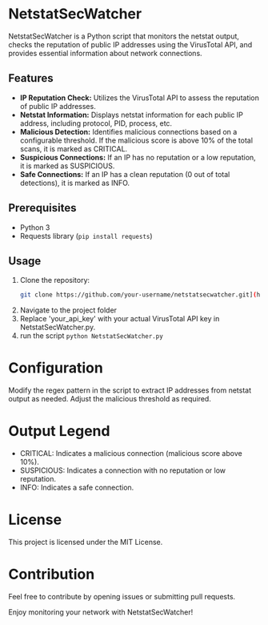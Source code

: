 # NetstatSecWatcher

NetstatSecWatcher is a Python script that monitors the netstat output, checks the reputation of public IP addresses using the VirusTotal API, and provides essential information about network connections.

## Features

- **IP Reputation Check:** Utilizes the VirusTotal API to assess the reputation of public IP addresses.
- **Netstat Information:** Displays netstat information for each public IP address, including protocol, PID, process, etc.
- **Malicious Detection:** Identifies malicious connections based on a configurable threshold. If the malicious score is above 10% of the total scans, it is marked as CRITICAL.
- **Suspicious Connections:** If an IP has no reputation or a low reputation, it is marked as SUSPICIOUS.
- **Safe Connections:** If an IP has a clean reputation (0 out of total detections), it is marked as INFO.

## Prerequisites

- Python 3
- Requests library (`pip install requests`)

## Usage

1. Clone the repository:
   ```bash
   git clone https://github.com/your-username/netstatsecwatcher.git](https://github.com/xpinux/NetstatSecWatcher.git```
  2. Navigate to the project folder
  3. Replace 'your_api_key' with your actual VirusTotal API key in NetstatSecWatcher.py.
  4. run the script `python NetstatSecWatcher.py`

# Configuration
Modify the regex pattern in the script to extract IP addresses from netstat output as needed.
Adjust the malicious threshold as required.

# Output Legend
- CRITICAL: Indicates a malicious connection (malicious score above 10%).
- SUSPICIOUS: Indicates a connection with no reputation or low reputation.
- INFO: Indicates a safe connection.

# License
This project is licensed under the MIT License.

# Contribution
Feel free to contribute by opening issues or submitting pull requests.

Enjoy monitoring your network with NetstatSecWatcher!
